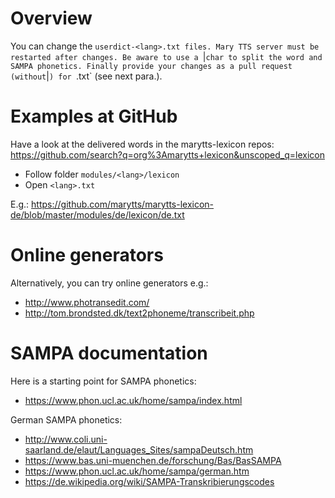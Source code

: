 # Overview                                                                                                                                                                               

You can change the `userdict-<lang>.txt files.
Mary TTS server must be restarted after changes.
Be aware to use a `|` char to split the word and SAMPA phonetics.
Finally provide your changes as a pull request (without `|`) for `<lang>.txt` (see next para.).

# Examples at GitHub

Have a look at the delivered words in the marytts-lexicon repos:
<https://github.com/search?q=org%3Amarytts+lexicon&unscoped_q=lexicon>

* Follow folder `modules/<lang>/lexicon`
* Open `<lang>.txt`

E.g.: <https://github.com/marytts/marytts-lexicon-de/blob/master/modules/de/lexicon/de.txt>

# Online generators

Alternatively, you can try online generators e.g.:

* <http://www.photransedit.com/>
* <http://tom.brondsted.dk/text2phoneme/transcribeit.php>

# SAMPA documentation

Here is a starting point for SAMPA phonetics:

* <https://www.phon.ucl.ac.uk/home/sampa/index.html>

German SAMPA phonetics:

* <http://www.coli.uni-saarland.de/elaut/Languages_Sites/sampaDeutsch.htm>
* <https://www.bas.uni-muenchen.de/forschung/Bas/BasSAMPA>
* <https://www.phon.ucl.ac.uk/home/sampa/german.htm>
* <https://de.wikipedia.org/wiki/SAMPA-Transkribierungscodes>
